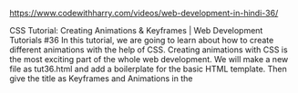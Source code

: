 https://www.codewithharry.com/videos/web-development-in-hindi-36/


CSS Tutorial: Creating Animations & Keyframes | Web Development Tutorials #36
In this tutorial, we are going to learn about how to create different animations with the help of CSS. Creating animations with CSS is the most exciting part of the whole web development. We will make a new file as tut36.html and add a boilerplate for the basic HTML template. Then give the title as Keyframes and Animations in the <title> tag.

You will definitely appreciate the techniques shared in this tutorial about animations. Let us now write the HTML code for our website as follows-

<body>
    <div class="container">
        <div class="box">
            This is a box
        </div>
    </div>
</body>
Let us now style our container and box by adding some of the CSS as follows-

.container {
        background-color: greenyellow;
    }

    .box {
        background-color: green;
        width: 250px;
        height: 250px;
        position: relative;
}
The output will be as follows-



The position of the box is set to be relative so that we can move it within our webpage.

For making our animation, we need to start by giving the animation-name. We can give any name here. It is just used to define our animation. The code for designing the animation is as follows-

 .box {
        background-color: green;
        width: 250px;
        height: 250px;
        position: relative;
        /* animation-name: harry1; */
        animation-name: harry2;
        animation-duration: 8s;
        animation-iteration-count: 1;
}
In the above example, we are using the animation-name as harry1. The next property used is animation-duration. It is used to decide how long our animation will run. The last property is animation-iteration-count. It is used to decide the number of times the animation will run.

Now we will define the animation we made, i.e. harry1 as follows-

@keyframes harry1 {
        from {
            width: 200px;
        }

        to {
            width: 1400px;
        }
    }
The keyframes are used to make the animation. From and to are used to decide how the animation will move in the webpage. In the above example, we are moving the animation harry 1 from 200px to 1400px. These types of animations are used to design scroll bars or progress bars on the webpage.

There are some other properties also to customize the animations like-

animation-fill-mode:
If we want to keep the last property applied to the animation then we can set the animation-fill-property as forward as follows-

animation-fill-mode: forward;
animation-timing-function:
We can define this property with three different values-

ease-in
After applying this, the animation will start slowly and becomes fast towards the end.

ease-out
After applying this, the animation will begin fastly and become slow towards the end.

ease-in-out
After applying this, the animation will start slowly, then become fast in the midway, and ends slowly.


animation-delay
It is used to define the time after which the animation will start.

animation-delay: 3s;
animation-direction:
This property is used to define the direction of the animation. For example, if we select it as reverse, it will move the animation in reverse direction.

animation-direction: reverse;
There is another method of creating animation apart from keyframes. For this, we will give the name as harry2.

  @keyframes harry2 {
        0%{
            top:0px;
            left:0px;
        }
        25%{
            top: 250px;
            left: 0px;
        }
        75%{
            top: 250px;
            left: 250px;
        }
        100%{
            top: 0px;
            left: 250px;
        }
        
    }
In this way, we can create the animations in terms of different percentages. We can assign different values here that will occur when that percentage of animation will be completed.

Keep practicing these animations and in the upcoming tutorials, you will learn about practical implementations of these animations.